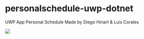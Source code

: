 # personalschedule-uwp-dotnet

UWP App Personal Schedule
Made by Diego Hiriart & Luis Corales

![](https://media.giphy.com/media/K43c59f9zPLMFwIdqN/giphy.gif)